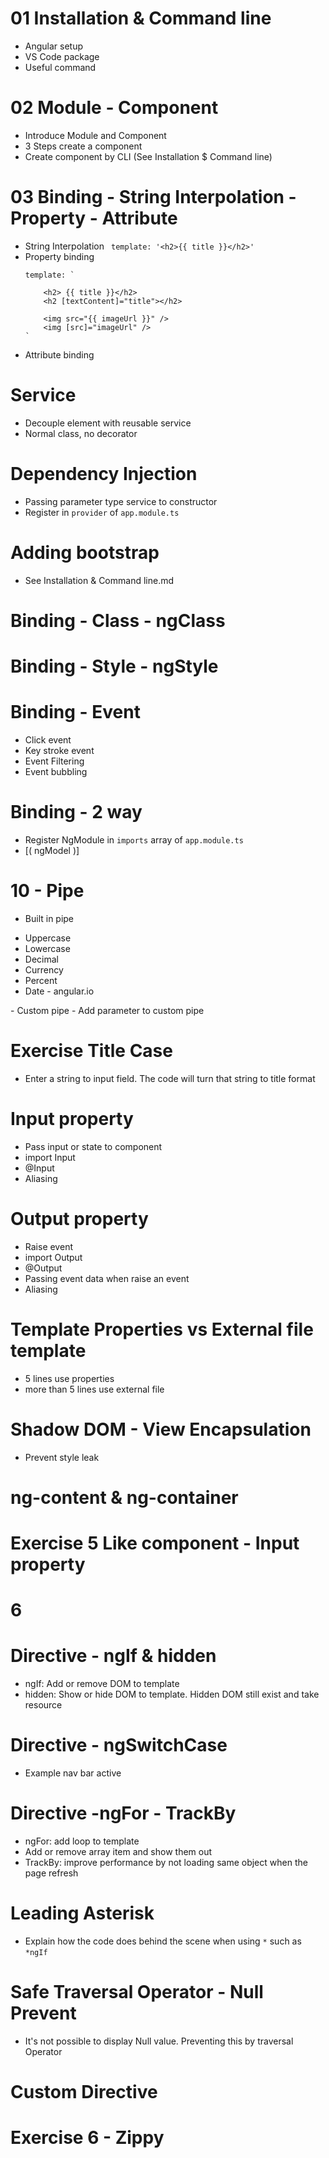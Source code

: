 # 01 Installation & Command line
- Angular setup
- VS Code package
- Useful command 

# 02 Module - Component
- Introduce Module and Component
- 3 Steps create a component
- Create component by CLI (See Installation $ Command line)

# 03 Binding - String Interpolation - Property - Attribute
- String Interpolation ``` template: '<h2>{{ title }}</h2>'```
- Property binding
  ```
  template: `
      
      <h2> {{ title }}</h2>      
      <h2 [textContent]="title"></h2>
      
      <img src="{{ imageUrl }}" />
      <img [src]="imageUrl" />
  `
  ```
- Attribute binding


# Service
- Decouple element with reusable service
- Normal class, no decorator

# Dependency Injection
- Passing parameter type service to constructor
- Register in ```provider``` of ```app.module.ts```

# Adding bootstrap
- See Installation & Command line.md

# Binding - Class - ngClass

# Binding - Style - ngStyle

# Binding - Event
- Click event
- Key stroke event
- Event Filtering
- Event bubbling

# Binding - 2 way
- Register NgModule in ```imports``` array of ```app.module.ts```
- [( ngModel )]

# 10 - Pipe
- Built in pipe
<ul>
  <li>Uppercase</li>
  <li>Lowercase</li>
  <li>Decimal</li>
  <li>Currency</li>
  <li>Percent</li>
  <li>Date - angular.io </li>
</ul>
- Custom pipe 
- Add parameter to custom pipe

# Exercise Title Case
- Enter a string to input field. The code will turn that string to title format

# Input property
- Pass input or state to component
- import Input
- @Input
- Aliasing

# Output property
- Raise event
- import Output
- @Output
- Passing event data when raise an event
- Aliasing

# Template Properties vs External file template
- 5 lines use properties
- more than 5 lines use external file

# Shadow DOM - View Encapsulation
- Prevent style leak

# ng-content & ng-container

# Exercise 5 Like component - Input property

# 6
# Directive - ngIf & hidden
- ngIf: Add or remove DOM to template
- hidden: Show or hide DOM to template. Hidden DOM still exist and take resource

# Directive - ngSwitchCase
- Example nav bar active

# Directive -ngFor - TrackBy
- ngFor: add loop to template
- Add or remove array item and show them out
- TrackBy: improve performance by not loading same object when the page refresh

# Leading Asterisk
- Explain how the code does behind the scene when using ```*``` such as ```*ngIf```

# Safe Traversal Operator - Null Prevent
- It's not possible to display Null value. Preventing this by traversal Operator

# Custom Directive

# Exercise 6  - Zippy
